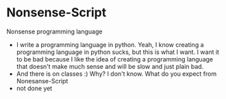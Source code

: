# Nonsense-Script
Nonsense programming language
- I write a programming language in python. Yeah, I know creating a programming language in python sucks, but this is what I want. I want it to be bad because I like the idea of creating a programming language that doesn't make much sense and will be slow and just plain bad.
- And there is on classes :) Why? I don't know. What do you expect from Nonesanse-Script
- not done yet

